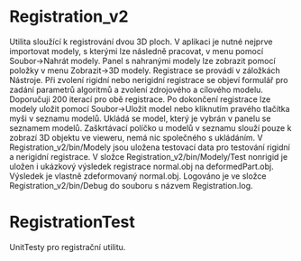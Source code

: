# Registration_v2
Utilita sloužící k registrování dvou 3D ploch. V aplikaci je nutné nejprve importovat modely, s kterými lze následně pracovat, v menu pomocí Soubor->Nahrát modely. Panel s nahranými modely lze zobrazit pomocí položky v menu Zobrazit->3D modely. Registrace se provádí v záložkách Nástroje. Při zvolení rigidní nebo nerigidní registrace se objeví formulář pro zadání parametrů algoritmů a zvolení zdrojového a cílového modelu. Doporučuji 200 iterací pro obě registrace. Po dokončení registrace lze modely uložit pomocí Soubor->Uložit model nebo kliknutím pravého tlačítka myši v seznamu modelů. Ukládá se model, který je vybrán v panelu se seznamem modelů. Zaškrtávací políčko u modelů v seznamu slouží pouze k zobrazí 3D objektu ve vieweru, nemá nic společného s ukládáním. V Registration_v2/bin/Modely jsou uložena testovací data pro testování rigidní a nerigidní registrace. V složce Registration_v2/bin/Modely/Test nonrigid je uložen i ukázkový výsledek registrace normal.obj na deformedPart.obj. Výsledek je vlastně zdeformovaný normal.obj. Logováno je ve složce Registration_v2/bin/Debug do souboru s názvem Registration.log.

# RegistrationTest
UnitTesty pro registrační utilitu.